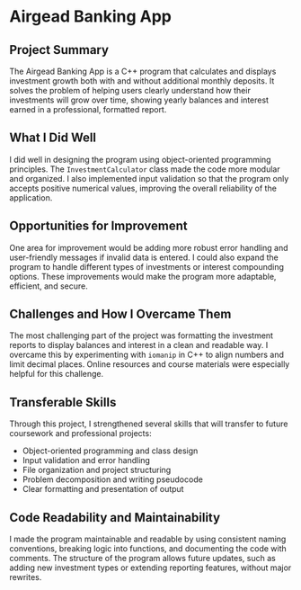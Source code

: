 # Airgead Banking App

## Project Summary
The Airgead Banking App is a C++ program that calculates and displays investment growth both with and without additional monthly deposits. It solves the problem of helping users clearly understand how their investments will grow over time, showing yearly balances and interest earned in a professional, formatted report.

## What I Did Well
I did well in designing the program using object-oriented programming principles. The `InvestmentCalculator` class made the code more modular and organized. I also implemented input validation so that the program only accepts positive numerical values, improving the overall reliability of the application.

## Opportunities for Improvement
One area for improvement would be adding more robust error handling and user-friendly messages if invalid data is entered. I could also expand the program to handle different types of investments or interest compounding options. These improvements would make the program more adaptable, efficient, and secure.

## Challenges and How I Overcame Them
The most challenging part of the project was formatting the investment reports to display balances and interest in a clean and readable way. I overcame this by experimenting with `iomanip` in C++ to align numbers and limit decimal places. Online resources and course materials were especially helpful for this challenge.

## Transferable Skills
Through this project, I strengthened several skills that will transfer to future coursework and professional projects:
- Object-oriented programming and class design
- Input validation and error handling
- File organization and project structuring
- Problem decomposition and writing pseudocode
- Clear formatting and presentation of output

## Code Readability and Maintainability
I made the program maintainable and readable by using consistent naming conventions, breaking logic into functions, and documenting the code with comments. The structure of the program allows future updates, such as adding new investment types or extending reporting features, without major rewrites.
